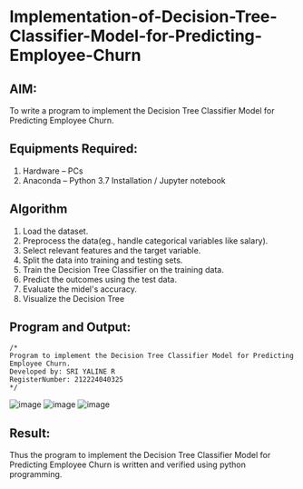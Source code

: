 # Implementation-of-Decision-Tree-Classifier-Model-for-Predicting-Employee-Churn

## AIM:
To write a program to implement the Decision Tree Classifier Model for Predicting Employee Churn.

## Equipments Required:
1. Hardware – PCs
2. Anaconda – Python 3.7 Installation / Jupyter notebook

## Algorithm
 1. Load the dataset.
 2. Preprocess the data(eg., handle categorical variables like salary).
 3. Select relevant features and the target variable.
 4. Split the data into training and testing sets.
 5. Train the Decision Tree Classifier on the training data.
 6. Predict the outcomes using the test data.
 7. Evaluate the midel's accuracy.
 8. Visualize the Decision Tree 

## Program and Output:
```
/*
Program to implement the Decision Tree Classifier Model for Predicting Employee Churn.
Developed by: SRI YALINE R
RegisterNumber: 212224040325 
*/
```
![image](https://github.com/user-attachments/assets/bdc71268-6b42-417a-ad87-3863b6bebf7c)
![image](https://github.com/user-attachments/assets/4b1bb289-4e8f-44bf-993b-1b0be13a87b8)
![image](https://github.com/user-attachments/assets/07f30d4c-75ad-4aa3-895e-d9ae479e3abb)


## Result:
Thus the program to implement the  Decision Tree Classifier Model for Predicting Employee Churn is written and verified using python programming.
